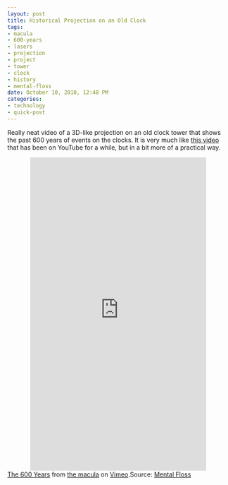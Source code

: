 ```yaml
--- 
layout: post
title: Historical Projection on an Old Clock
tags: 
- macula
- 600-years
- lasers
- projection
- project
- tower
- clock
- history
- mental-floss
date: October 10, 2010, 12:48 PM
categories: 
- technology
- quick-post
---
```

Really neat video of a 3D-like projection on an old clock tower that shows the past 600 years of events on the clocks. It is very much like [this video](http://www.youtube.com/watch?v=O0XKmU5hF5s) that has been on YouTube for a while, but in a bit more of a practical way.<center><iframe src="http://player.vimeo.com/video/15749093" frameborder="0" height="710" width="400"></iframe></center>[The 600 Years](http://vimeo.com/15749093) from [the macula](http://vimeo.com/themacula) on [Vimeo](http://vimeo.com).Source: [Mental Floss](http://www.mentalfloss.com/blogs/archives/70944)
